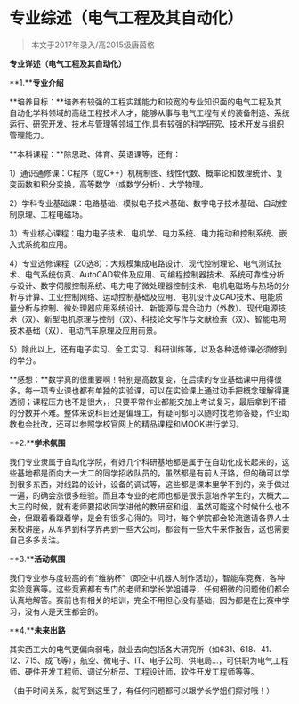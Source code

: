 
# 专业综述（电气工程及其自动化）  

> 本文于2017年录入/高2015级唐茵格  



**专业详述（电气工程及其自动化）**

**1.****专业介绍**

**培养目标：**培养有较强的工程实践能力和较宽的专业知识面的电气工程及其自动化学科领域的高级工程技术人才，能够从事与电气工程有关的装备制造、系统运行、研究开发、技术与管理等领域工作,具有较强的科学研究、技术开发与组织管理能力。

**本科课程：**除思政、体育、英语课等，还有：

1）通识通修课：C程序（或C++）机械制图、线性代数、概率论和数理统计、复变函数和积分变换，高等数学（或数学分析）、大学物理。

2）学科专业基础课：电路基础、模拟电子技术基础、数字电子技术基础、自动控制原理、工程电磁场。

3）专业核心课程：电力电子技术、电机学、电力系统、电力拖动和控制系统、嵌入式系统和应用。

4）专业选修课程（20选8）：大规模集成电路设计、现代控制理论、电气测试技术、电气系统仿真、AutoCAD软件及应用、可编程控制器技术、系统可靠性分析与设计、数字伺服控制系统、电力电子微处理器控制技术、电机电磁场与热场的分析与计算、工业控制网络、运动控制基础及应用、电机设计及CAD技术、电能质量分析与控制、微处理器应用系统设计、新能源与混合动力（外教）、现代电源技术（双）、新型电机原理与控制（双）、科技论文写作与文献检索（双）、智能电网技术基础（双）、电动汽车原理及应用前景。

5）除此以上，还有电子实习、金工实习、科研训练等，以及各种选修课必须修到的学分。

**感想：**数学真的很重要啊！特别是高数复变，在后续的专业基础课中用得很多。每一项专业课也都有单独的实验课，可以在实验课上通过动手把概念理解得更透彻；课程压力也不是很大，，只要平常作业都能交加上考试复习，最后拿到不错的分数并不难。整体来说科目还是偏理工，有疑问都可以随时找老师答疑，作业助教也会批改，还可以参照学校官网上的精品课程和MOOK进行学习。

**2.****学术氛围**

我们专业隶属于自动化学院，有好几个科研基地都是属于在自动化成长起来的，这些基地都是面向大一大二的同学招收队员的，虽然都是有前人开路，但的确可以学到很多东西，对线路的设计，设备的调试等，这些都是课本里学不到的，亲手做过一遍，的确会涨很多经验。而且本专业的老师也都是很乐意培养学生的，大概大二大三的时候，就有老师要招收同学进他的教研室和组，虽然可能这个时候什么也不会，但跟着看跟着学，是会有很多心得的。同时，每个学院都会轮流邀请各界人士来校讲座，从军界到科学界再到一些大公司，都会有一些大牛来作报告，这也需要自己多多关注。

**3.****活动氛围**

我们专业参与度较高的有“维纳杯”（即空中机器人制作活动），智能车竞赛，各种实验竞赛等。这些竞赛都有专门的老师和学长学姐辅导，任何细微的问题他们都会认真地解答。赛前也有相关的培训，完全不用担心没有基础，因为都是在比赛中学习，没有人是天生都会的。

**4.****未来出路**

其实西工大的电气更偏向弱电，就业去向包括各大研究所（如631、618、41、12、715、成飞等），航空、微电子、IT、电子公司、供电局…，可供职为电气工程师、硬件开发工程师、调试分析员、工程设计师，软件开发工程师等等。

（由于时间关系，就写到这里了，有任何问题都可以跟学长学姐们探讨哦！）


